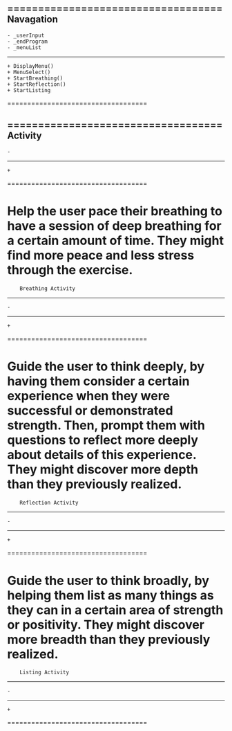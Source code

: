 ===================================
            Navagation
-----------------------------------
    - _userInput
    - _endProgram
    - _menuList
-----------------------------------
    + DisplayMenu()
    + MenuSelect()
    + StartBreathing()
    + StartReflection()
    + StartListing
===================================

===================================
              Activity
-----------------------------------
    - 
-----------------------------------
    + 
===================================


Help the user pace their breathing to have a session of deep breathing for a certain amount of time. They might find more peace and less stress through the exercise.
===================================
        Breathing Activity
-----------------------------------
    -                                       
-----------------------------------
    + 
===================================

Guide the user to think deeply, by having them consider a certain experience when they were successful or demonstrated strength. Then, prompt them with questions to reflect more deeply about details of this experience. They might discover more depth than they previously realized.
===================================
        Reflection Activity
-----------------------------------
    - 
-----------------------------------
    + 
===================================

Guide the user to think broadly, by helping them list as many things as they can in a certain area of strength or positivity. They might discover more breadth than they previously realized.
===================================
        Listing Activity
-----------------------------------
    - 
-----------------------------------
    + 
===================================